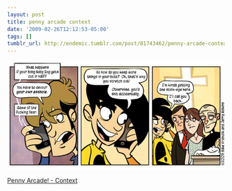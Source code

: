 ```yaml
---
layout: post
title: penny arcade context
date: '2009-02-26T12:12:53-05:00'
tags: []
tumblr_url: http://endemic.tumblr.com/post/81743462/penny-arcade-context
---
```

 ![](/tumblr_files/GozJ8yit3kf8nizvkuvenIhNo1_1280.jpg)  

[Penny Arcade! - Context](http://www.penny-arcade.com/comic/2009/2/23/)

